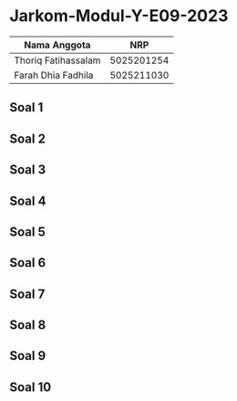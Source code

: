 # Jarkom-Modul-Y-E09-2023

|Nama Anggota |NRP |
|---|---|
|Thoriq Fatihassalam | 5025201254 |
|Farah Dhia Fadhila | 5025211030 |

## Soal 1
## Soal 2
## Soal 3
## Soal 4
## Soal 5
## Soal 6
## Soal 7
## Soal 8
## Soal 9
## Soal 10
